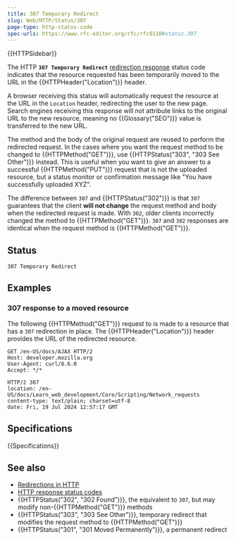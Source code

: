 ```yaml
---
title: 307 Temporary Redirect
slug: Web/HTTP/Status/307
page-type: http-status-code
spec-urls: https://www.rfc-editor.org/rfc/rfc9110#status.307
---
```


{{HTTPSidebar}}

The HTTP **`307 Temporary Redirect`** [redirection response](/en-US/docs/Web/HTTP/Status#redirection_messages) status code indicates that the resource requested has been temporarily moved to the URL in the {{HTTPHeader("Location")}} header.

A browser receiving this status will automatically request the resource at the URL in the `Location` header, redirecting the user to the new page.
Search engines receiving this response will not attribute links to the original URL to the new resource, meaning no {{Glossary("SEO")}} value is transferred to the new URL.

The method and the body of the original request are reused to perform the redirected request.
In the cases where you want the request method to be changed to {{HTTPMethod("GET")}}, use {{HTTPStatus("303", "303 See Other")}} instead.
This is useful when you want to give an answer to a successful {{HTTPMethod("PUT")}} request that is not the uploaded resource, but a status monitor or confirmation message like "You have successfully uploaded XYZ".

The difference between `307` and {{HTTPStatus("302")}} is that `307` guarantees that the client **will not change** the request method and body when the redirected request is made.
With `302`, older clients incorrectly changed the method to {{HTTPMethod("GET")}}.
`307` and `302` responses are identical when the request method is {{HTTPMethod("GET")}}.

## Status

```http
307 Temporary Redirect
```

## Examples

### 307 response to a moved resource

The following {{HTTPMethod("GET")}} request to is made to a resource that has a `307` redirection in place.
The {{HTTPHeader("Location")}} header provides the URL of the redirected resource.

```http
GET /en-US/docs/AJAX HTTP/2
Host: developer.mozilla.org
User-Agent: curl/8.6.0
Accept: */*
```

```http
HTTP/2 307
location: /en-US/docs/Learn_web_development/Core/Scripting/Network_requests
content-type: text/plain; charset=utf-8
date: Fri, 19 Jul 2024 12:57:17 GMT
```

## Specifications

{{Specifications}}

## See also

- [Redirections in HTTP](/en-US/docs/Web/HTTP/Guides/Redirections)
- [HTTP response status codes](/en-US/docs/Web/HTTP/Status)
- {{HTTPStatus("302", "302 Found")}}, the equivalent to `307`, but may modify non-{{HTTPMethod("GET")}} methods
- {{HTTPStatus("303", "303 See Other")}}, temporary redirect that modifies the request method to {{HTTPMethod("GET")}}
- {{HTTPStatus("301", "301 Moved Permanently")}}, a permanent redirect
